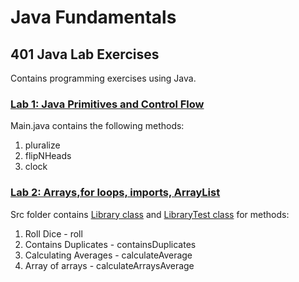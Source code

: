 # Java Fundamentals
## 401 Java Lab Exercises
Contains programming exercises using Java.

### [Lab 1: Java Primitives and Control Flow](https://github.com/joriefernandez/java-fundamentals/tree/master/basics)
Main.java contains the following methods:
1. pluralize
2. flipNHeads
3. clock

### [Lab 2: Arrays,for loops, imports, ArrayList](https://github.com/joriefernandez/java-fundamentals/tree/master/basiclibrary)
Src folder contains [Library class](https://github.com/joriefernandez/java-fundamentals/blob/master/basiclibrary/src/main/java/basiclibrary/Library.java) and [LibraryTest class](https://github.com/joriefernandez/java-fundamentals/blob/master/basiclibrary/src/test/java/basiclibrary/LibraryTest.java) for methods:
1. Roll Dice - roll
2. Contains Duplicates - containsDuplicates
3. Calculating Averages - calculateAverage
4. Array of arrays - calculateArraysAverage

